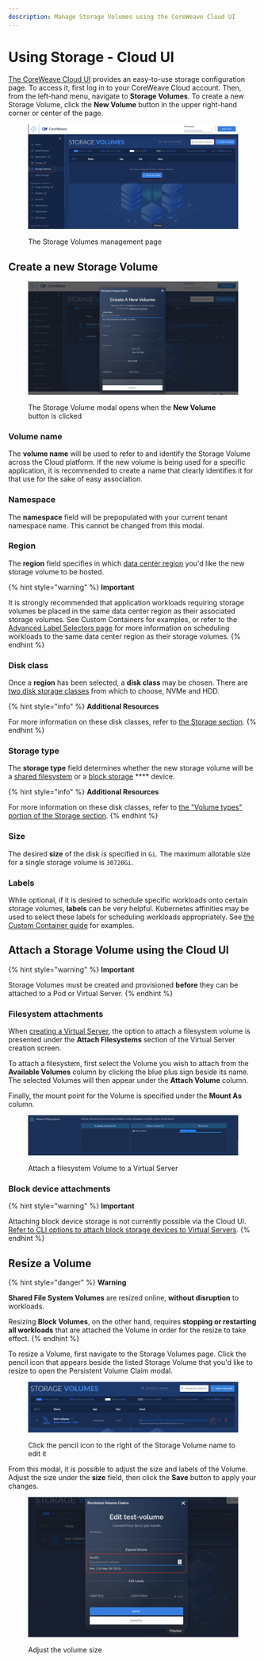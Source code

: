 ```yaml
---
description: Manage Storage Volumes using the CoreWeave Cloud UI
---
```


# Using Storage - Cloud UI

[The CoreWeave Cloud UI](../../../virtual-servers/deployment-methods/coreweave-apps.md) provides an easy-to-use storage configuration page. To access it, first log in to your CoreWeave Cloud account. Then, from the left-hand menu, navigate to **Storage Volumes**. To create a new Storage Volume, click the **New Volume** button in the upper right-hand corner or center of the page.

<figure><img src="../../.gitbook/assets/image (5).png" alt="Screenshot: The Storage Volumes management page"><figcaption><p>The Storage Volumes management page</p></figcaption></figure>

## Create a new Storage Volume

<figure><img src="../../.gitbook/assets/image (39) (1).png" alt=""><figcaption><p>The Storage Volume modal opens when the <strong>New Volume</strong> button is clicked</p></figcaption></figure>

### Volume name

The **volume name** will be used to refer to and identify the Storage Volume across the Cloud platform. If the new volume is being used for a specific application, it is recommended to create a name that clearly identifies it for that use for the sake of easy association.

### Namespace

The **namespace** field will be prepopulated with your current tenant namespace name. This cannot be changed from this modal.

### Region

The **region** field specifies in which [data center region](../../data-center-regions.md) you'd like the new storage volume to be hosted.

{% hint style="warning" %}
**Important**

It is strongly recommended that application workloads requiring storage volumes be placed in the same data center region as their associated storage volumes. See Custom Containers for examples, or refer to the [Advanced Label Selectors page](../../../coreweave-kubernetes/label-selectors.md) for more information on scheduling workloads to the same data center region as their storage volumes.
{% endhint %}

### Disk class

Once a **region** has been selected, a **disk class** may be chosen. There are [two disk storage classes](./#volume-types) from which to choose, NVMe and HDD.

{% hint style="info" %}
**Additional Resources**

For more information on these disk classes, refer to [the Storage section](../../virtual-servers/virtual-server-configuration-options/storage.md).
{% endhint %}

### Storage type

The **storage type** field determines whether the new storage volume will be a [shared filesystem](./#shared-file-system-volumes) or a [block storage](./#block-storage-volumes) **** device.

{% hint style="info" %}
**Additional Resources**

For more information on these disk classes, refer to [the "Volume types" portion of the Storage section](./#volume-types).
{% endhint %}

### Size

The desired **size** of the disk is specified in `Gi`_._ The maximum allotable size for a single storage volume is `30720Gi`.

### Labels

While optional, if it is desired to schedule specific workloads onto certain storage volumes, **labels** can be very helpful. Kubernetes affinities may be used to select these labels for scheduling workloads appropriately. See [the Custom Container guide](../../coreweave-kubernetes/custom-containers.md) for examples.

## Attach a Storage Volume using the Cloud UI

{% hint style="warning" %}
**Important**

Storage Volumes must be created and provisioned **before** they can be attached to a Pod or Virtual Server.
{% endhint %}

### Filesystem attachments

When [creating a Virtual Server](../../../virtual-servers/getting-started.md), the option to attach a filesystem volume is presented under the **Attach Filesystems** section of the Virtual Server creation screen.

To attach a filesystem, first select the Volume you wish to attach from the **Available Volumes** column by clicking the blue plus sign beside its name. The selected Volumes will then appear under the **Attach Volume** column.

Finally, the mount point for the Volume is specified under the **Mount As** column.

<figure><img src="../../.gitbook/assets/image (20).png" alt="Screenshot showing a filesystem volume being attached to a Virtual Server"><figcaption><p>Attach a filesystem Volume to a Virtual Server</p></figcaption></figure>

### **Block device attachments**

{% hint style="warning" %}
**Important**

Attaching block device storage is not currently possible via the Cloud UI. [Refer to CLI options to attach block storage devices to Virtual Servers](using-storage-kubectl.md).
{% endhint %}

## **Resize a Volume**

{% hint style="danger" %}
**Warning**

**Shared File System Volumes** are resized online, **without disruption** to workloads.

Resizing **Block Volumes**, on the other hand, requires **stopping or restarting all workloads** that are attached the Volume in order for the resize to take effect.
{% endhint %}

To resize a Volume, first navigate to the Storage Volumes page. Click the pencil icon that appears beside the listed Storage Volume that you'd like to resize to open the Persistent Volume Claim modal.

<figure><img src="../../.gitbook/assets/image (28).png" alt="Screenshot: Click the pencil icon to the right of the Storage Volume name to edit it"><figcaption><p>Click the pencil icon to the right of the Storage Volume name to edit it</p></figcaption></figure>

From this modal, it is possible to adjust the size and labels of the Volume. Adjust the size under the **size** field, then click the **Save** button to apply your changes.

<figure><img src="../../.gitbook/assets/image (26).png" alt="Screenshot of the storage volume edit module"><figcaption><p>Adjust the volume size</p></figcaption></figure>
